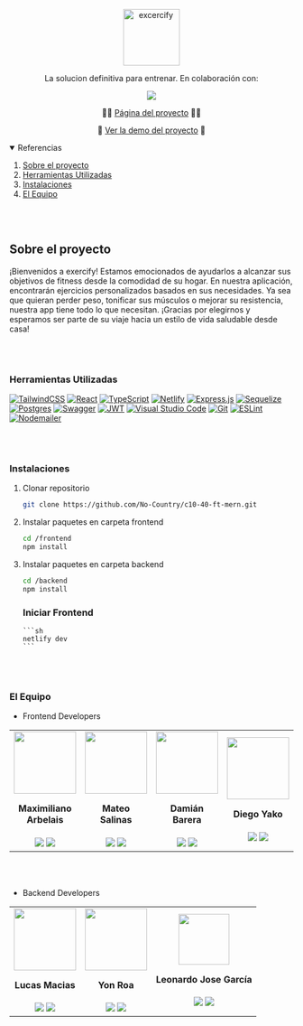 <p Align="center">
 <img width="100px" src="https://res.cloudinary.com/dnqmez68n/image/upload/v1681249456/exfy_tsvjx0.png" Align="center" alt="excercify"/>
 <p Align="center">La solucion definitiva para entrenar. En colaboración con:</p>
</p>
  <p Align="center">
    <a href="https://www.nocountry.tech/" target="blank">
      <img src="https://res.cloudinary.com/du2ewwzsg/image/upload/v1681579241/Captura_de_pantalla_2023-04-15_141857_vcjf5e.jpg"/>
    </a>
  </p>
   <p Align="center">
    🏋️‍♂️ 
    <a href="https://exercify.netlify.app/ " target="blank">Página del proyecto</a>
    🏋️‍♂️ 
</p>
  <p Align="center">
    🎥 
    <a href="">Ver la demo del proyecto</a>
    🎥 
</p>

<details open="open">
  <summary>Referencias</summary>
  <ol>
    <li><a href="#sobre-el-proyecto">Sobre el proyecto</a></li>
    <li><a href="#herramientas-utilizadas">Herramientas Utilizadas</a></li>
    <li><a href="#instalaciones">Instalaciones</a></li>
    <li><a href="#el-equipo">El Equipo</a></li>
</ol>
</details>
<br></br>

<h2 id="sobre-el-proyecto">Sobre el proyecto</h2>
<p>
  ¡Bienvenidos a exercify! Estamos emocionados de ayudarlos a alcanzar sus objetivos de fitness desde la comodidad de su hogar. En nuestra aplicación, encontrarán ejercicios personalizados basados en sus necesidades. Ya sea que quieran perder peso, tonificar sus músculos o mejorar su resistencia, nuestra app tiene todo lo que necesitan. ¡Gracias por elegirnos y esperamos ser parte de su viaje hacia un estilo de vida saludable desde casa!
</p>
<br></br>

<h3 id="herramientas-utilizadas">Herramientas Utilizadas</h3>

<a href="https://tailwindcss.com/" target="blank">![TailwindCSS](https://img.shields.io/badge/tailwindcss-%2338B2AC.svg?style=for-the-badge&logo=tailwind-css&logoColor=white)</a> <a href="https://es.reactjs.org/" target="blank">![React](https://img.shields.io/badge/react-%2320232a.svg?style=for-the-badge&logo=react&logoColor=%2361DAFB)</a> <a href="https://www.typescriptlang.org/" target="blank">![TypeScript](https://img.shields.io/badge/typescript-%23007ACC.svg?style=for-the-badge&logo=typescript&logoColor=white)</a> <a href="https://www.netlify.com/" target="blank">![Netlify](https://img.shields.io/badge/netlify-%23000000.svg?style=for-the-badge&logo=netlify&logoColor=#00C7B7)</a> <a href="https://expressjs.com/es/" target="blank">![Express.js](https://img.shields.io/badge/express.js-%23404d59.svg?style=for-the-badge&logo=express&logoColor=%2361DAFB)</a> <a href="https://sequelize.org/" target="blank">![Sequelize](https://img.shields.io/badge/Sequelize-52B0E7?style=for-the-badge&logo=Sequelize&logoColor=white)</a> <a href="https://www.postgresql.org/" target="blank">![Postgres](https://img.shields.io/badge/postgres-%23316192.svg?style=for-the-badge&logo=postgresql&logoColor=white)</a> <a href="https://swagger.io/" target="blank">![Swagger](https://img.shields.io/badge/-Swagger-%23Clojure?style=for-the-badge&logo=swagger&logoColor=white)</a> <a href="https://jwt.io/" target="blank">![JWT](https://img.shields.io/badge/JWT-black?style=for-the-badge&logo=JSON%20web%20tokens)</a> <a href="https://code.visualstudio.com/" target="blank">![Visual Studio Code](https://img.shields.io/badge/Visual%20Studio%20Code-0078d7.svg?style=for-the-badge&logo=visual-studio-code&logoColor=white)</a> <a href="https://git-scm.com/" target="blank">![Git](https://img.shields.io/badge/git-%23F05033.svg?style=for-the-badge&logo=git&logoColor=white)</a> <a href="https://eslint.org/" target="blank">![ESLint](https://img.shields.io/badge/ESLint-4B3263?style=for-the-badge&logo=eslint&logoColor=white)</a> <a href="https://nodemailer.com/about/" target="blank">![Nodemailer](https://img.shields.io/badge/Nodemailer-0F9DCE?style=for-the-badge&logo=Nodemailer&logoColor=fff)</a>

<br></br>

<h3 id="instalaciones">Instalaciones</h3>

1.  Clonar repositorio

    ```sh
    git clone https://github.com/No-Country/c10-40-ft-mern.git
    ```

2.  Instalar paquetes en carpeta frontend

    ```sh
    cd /frontend
    npm install
    ```

3.  Instalar paquetes en carpeta backend

    ```sh
    cd /backend
    npm install
    ```

       <h3>Iniciar Frontend</h3>

        ```sh
        netlify dev
        ```

    <br></br>

<h3 id="el-equipo">El Equipo</h3>

- Frontend Developers
<table>
  <tr>
      <td>
      <div Align="center">
        <img width="110" src="https://avatars.githubusercontent.com/u/105481641?v=4"/>
        <h4 style="margin-top: 1rem;">Maximiliano Arbelais</h4>
        <a href="https://github.com/arbelais" target="blank"> <img src="https://skillicons.dev/icons?i=github" /></a>
        <a href="https://github.com/arbelais" target="blank"> <img src="https://skillicons.dev/icons?i=linkedin" /></a>
        </div>
      </td>
      <td>
      <div Align="center">
        <img width="110" src="https://avatars.githubusercontent.com/u/99854895?v=4"/>
        <h4 style="margin-top: 1rem;">Mateo Salinas</h4>
        <a href="https://github.com/matuumdq" target="blank"> <img src="https://skillicons.dev/icons?i=github" /></a>
        <a href="https://www.linkedin.com/in/mateosalinas/" target="blank"> <img src="https://skillicons.dev/icons?i=linkedin" /></a>
        </div>
      </td>
      <td>
      <div Align="center">
        <img width="110" src="https://avatars.githubusercontent.com/u/95669607?v=4"/>
        <h4 style="margin-top: 1rem;">Damián Barera</h4>
        <a href="https://github.com/Damian-Barera" target="blank"> <img src="https://skillicons.dev/icons?i=github" /></a>
        <a href="https://www.linkedin.com/in/damian-barera/" target="blank"> <img src="https://skillicons.dev/icons?i=linkedin" /></a>
        </div>
      </td>
      <td>
      <div Align="center">
        <img width="110" src="https://avatars.githubusercontent.com/u/62260320?v=4"/>
        <h4 style="margin-top: 1rem;">Diego Yako</h4>
        <a href="https://github.com/diegoyako" target="blank"> <img src="https://skillicons.dev/icons?i=github" /></a>
        <a href="https://www.linkedin.com/in/diegoyako/" target="blank"> <img src="https://skillicons.dev/icons?i=linkedin" /></a>
        </div>
      </td>
</tr>
</table>
<br></br>

- Backend Developers
<table>
  <tr>
      <td>
      <div Align="center">
        <img width="110" src="https://media.licdn.com/dms/image/D4E03AQHjnuKw3LR3FQ/profile-displayphoto-shrink_400_400/0/1674691852739?e=1686787200&v=beta&t=ORhlQoE3_2P8848aOf5tvHk6kyyhBxailWZih_Isl-M"/>
        <h4 style="margin-top: 1rem;">Lucas Macias</h4>
        <a href="https://github.com/l-macias" target="blank"> <img src="https://skillicons.dev/icons?i=github" /></a>
        <a href="https://www.linkedin.com/in/l-macias/" target="blank"> <img src="https://skillicons.dev/icons?i=linkedin" /></a>
        </div>
      </td>
      <td>
      <div Align="center">
        <img width="110" src="https://avatars.githubusercontent.com/u/91107387?v=4"/>
        <h4 style="margin-top: 1rem;">Yon Roa</h4>
        <a href="https://github.com/yonroa" target="blank"> <img src="https://skillicons.dev/icons?i=github" /></a>
        <a href="https://www.linkedin.com/in/yompa/" target="blank"> <img src="https://skillicons.dev/icons?i=linkedin" /></a>
        </div>
      </td>
      <td>
      <div Align="center">
        <img width="90" src="https://res.cloudinary.com/du2ewwzsg/image/upload/v1681593817/WhatsApp_Image_2023-04-15_at_18.14.34_nwegv4.jpg"/>
        <h4 style="margin-top: 1rem;">Leonardo Jose García</h4>
        <a href="https://github.com/Jose-Leonardo" target="blank"> <img src="https://skillicons.dev/icons?i=github" /></a>
        <a href="https://github.com/arbelais" target="blank"> <img src="https://skillicons.dev/icons?i=linkedin" /></a>
        </div>
      </td>
</tr>   
</table>
<br></br>
<br></br>
